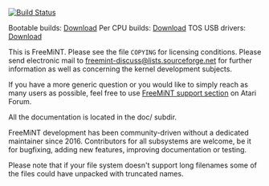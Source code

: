 [![Build Status](https://github.com/freemint/freemint/actions/workflows/build.yml/badge.svg?branch=master)](https://github.com/freemint/freemint/actions) 

Bootable builds: [Download](https://tho-otto.de/snapshots/freemint/bootable/)
Per CPU builds: [Download](https://tho-otto.de/snapshots/freemint/cpu/)
TOS USB drivers: [Download](https://tho-otto.de/snapshots/freemint/usb4tos/)

This is FreeMiNT. Please see the file `COPYING` for licensing conditions. Please send electronic mail to <freemint-discuss@lists.sourceforge.net> for further information as well as concerning the kernel development subjects.

If you have a more generic question or you would like to simply reach as many users as possible, feel free to use [FreeMiNT support section](https://www.atari-forum.com/viewforum.php?f=126) on Atari Forum.

All the documentation is located in the doc/ subdir.

FreeMiNT development has been community-driven without a dedicated maintainer since 2016. Contributors for all subsystems are welcome, be it for bugfixing, adding new features, improving documentation or testing.

Please note that if your file system doesn't support long filenames some of the files could have unpacked with truncated names.
